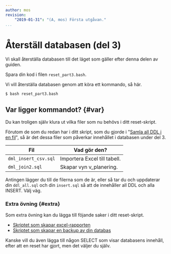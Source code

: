 ```yaml
---
author: mos
revision:
    "2019-01-31": "(A, mos) Första utgåvan."
...
```

Återställ databasen (del 3)
==================================

Vi skall återställa databasen till det läget som gäller efter denna delen av guiden.

Spara din kod i filen `reset_part3.bash`.

Vi vill återställa databasen genom att köra ett kommando, så här.

```text
$ bash reset_part3.bash
```



Var ligger kommandot? {#var}
----------------------------------

Du kan troligen själv klura ut vilka filer som nu behövs i ditt reset-skript.

Förutom de som du redan har i ditt skript, som du gjorde i "[Samla all DDL i en fil](./../samla-all-ddl-i-en-fil)", så är det dessa filer som påverkar innehållet i databasen under del 3.

| Fil               | Vad gör den?         |
|-------------------|----------------------|
| `dml_insert_csv.sql` | Importera Excel till tabell. |
| `dml_join2.sql`      | Skapar vyn v_planering. |

Antingen lägger du till de filerna som de är, eller så tar du och uppdaterar din `ddl_all.sql` och din `insert.sql` så att de innehåller all DDL och alla INSERT. Välj väg.
 


### Extra övning {#extra}

Som extra övning kan du lägga till föjande saker i ditt reset-skript.

* [Skriptet som skapar excel-rapporten](./../exportera-rapport-till-excel)
* [Skriptet som skapar en backup av din databas](./../ta-backup-av-databasen)

Kanske vill du även lägga till någon SELECT som visar databasens innehåll, efter att en reset har gjort, men det väljer du själv.
